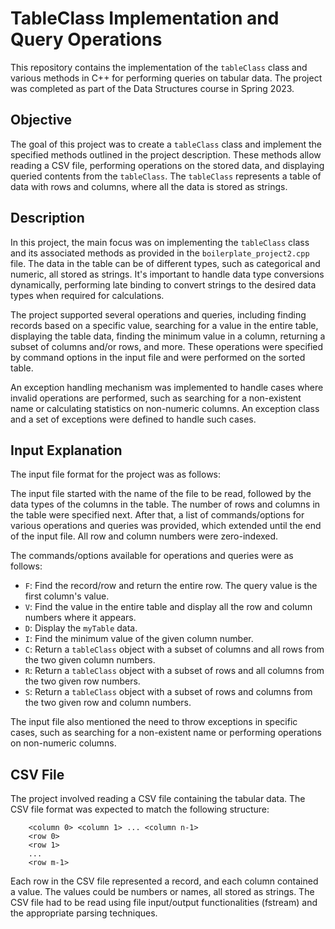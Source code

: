 # TableClass Implementation and Query Operations

This repository contains the implementation of the `tableClass` class and various methods in C++ for performing queries on tabular data. The project was completed as part of the Data Structures course in Spring 2023.

## Objective
The goal of this project was to create a `tableClass` class and implement the specified methods outlined in the project description. These methods allow reading a CSV file, performing operations on the stored data, and displaying queried contents from the `tableClass`. The `tableClass` represents a table of data with rows and columns, where all the data is stored as strings.

## Description
In this project, the main focus was on implementing the `tableClass` class and its associated methods as provided in the `boilerplate_project2.cpp` file. The data in the table can be of different types, such as categorical and numeric, all stored as strings. It's important to handle data type conversions dynamically, performing late binding to convert strings to the desired data types when required for calculations.

The project supported several operations and queries, including finding records based on a specific value, searching for a value in the entire table, displaying the table data, finding the minimum value in a column, returning a subset of columns and/or rows, and more. These operations were specified by command options in the input file and were performed on the sorted table.

An exception handling mechanism was implemented to handle cases where invalid operations are performed, such as searching for a non-existent name or calculating statistics on non-numeric columns. An exception class and a set of exceptions were defined to handle such cases.

## Input Explanation
The input file format for the project was as follows:

<name of file input>
<data types of columns>
<number of rows>
<number of columns>
<commands/options for operations and queries>

The input file started with the name of the file to be read, followed by the data types of the columns in the table. The number of rows and columns in the table were specified next. After that, a list of commands/options for various operations and queries was provided, which extended until the end of the input file. All row and column numbers were zero-indexed.

The commands/options available for operations and queries were as follows:
- `F`: Find the record/row and return the entire row. The query value is the first column's value.
- `V`: Find the value in the entire table and display all the row and column numbers where it appears.
- `D`: Display the `myTable` data.
- `I`: Find the minimum value of the given column number.
- `C`: Return a `tableClass` object with a subset of columns and all rows from the two given column numbers.
- `R`: Return a `tableClass` object with a subset of rows and all columns from the two given row numbers.
- `S`: Return a `tableClass` object with a subset of rows and columns from the two given row and column numbers.

The input file also mentioned the need to throw exceptions in specific cases, such as searching for a non-existent name or performing operations on non-numeric columns.

## CSV File
The project involved reading a CSV file containing the tabular data. The CSV file format was expected to match the following structure:

        <column 0> <column 1> ... <column n-1>
        <row 0>
        <row 1>
        ...
        <row m-1>

Each row in the CSV file represented a record, and each column contained a value. The values could be numbers or names, all stored as strings. The CSV file had to be read using file input/output functionalities (fstream) and the appropriate parsing techniques.

